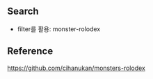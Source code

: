 ## Search

- filter를 활용: monster-rolodex

## Reference

https://github.com/cihanukan/monsters-rolodex
